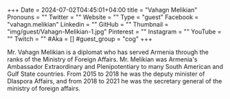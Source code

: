 +++
Date = 2024-07-02T04:45:01+04:00
title = "Vahagn Melikian"
Pronouns = ""
Twitter = ""
Website = ""
Type = "guest"
Facebook = "vahagn.melikian"
Linkedin = ""
GitHub = ""
Thumbnail = "img/guest/Vahagn-Melikian-1.jpg"
Pinterest = ""
Instagram = ""
YouTube = ""
Twitch = ""
#Aka = []
#guest_group = "cog"
+++

Mr. Vahagn Melikian is a diplomat who has served Armenia through the ranks of the Ministry of Foreign Affairs. Mr. Melikian was Armenia's Ambassador Extraordinary and Plenipotentiary to many South American and Gulf State countries. From 2015 to 2018 he was the deputy minister of DIaspora Affairs, and from 2018 to 2021 he was the secretary general of the ministry of foreign affairs.
